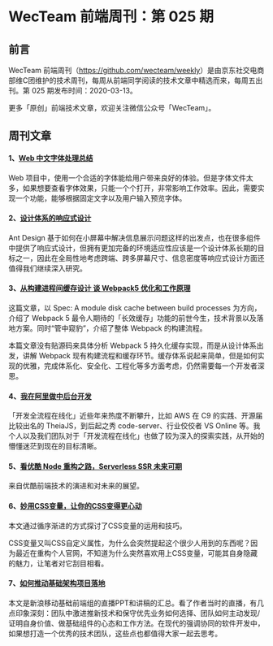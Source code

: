 
# WecTeam 前端周刊：第 025 期

## 前言

WecTeam 前端周刊（<https://github.com/wecteam/weekly>）是由京东社交电商部维C团维护的技术周刊，每周从前端同学阅读的技术文章中精选而来，每周五出刊。第 025 期发布时间：2020-03-13。

更多「原创」前端技术文章，欢迎关注微信公众号「WecTeam」。

## 周刊文章

#### 1、[Web 中文字体处理总结](https://aotu.io/notes/2020/02/28/webfont-processing/)

Web 项目中，使用一个合适的字体能给用户带来良好的体验。但是字体文件太多，如果想要查看字体效果，只能一个个打开，非常影响工作效率。因此，需要实现一个功能，能够根据固定文字以及用户输入预览字体。

#### 2、[设计体系的响应式设计](https://zhuanlan.zhihu.com/p/109781992)

Ant Design 基于如何在小屏幕中解决信息展示问题这样的出发点，也在很多组件中提供了响应式设计，但拥有更加完备的环境适应性应该是一个设计体系长期的目标之一，因此在全局性地考虑跨端、跨多屏幕尺寸、信息密度等响应式设计方面还值得我们继续深入研究。

#### 3、[从构建进程间缓存设计 谈 Webpack5 优化和工作原理](https://zhuanlan.zhihu.com/p/110995118)

这篇文章，以 Spec: A module disk cache between build processes 为方向，介绍了 Webpack 5 最令人期待的「长效缓存」功能的前世今生，技术背景以及落地方案。同时“管中窥豹”，介绍了整体 Webpack 的构建流程。

本篇文章没有贴源码来具体分析 Webpack 5 持久化缓存实现，而是从设计体系出发，讲解 Webpack 现有构建流程和缓存环节。缓存体系说起来简单，但是如何实现的优雅，完成体系化、安全化、工程化等多方面考虑，仍然需要每一个开发者深思。

#### 4、[我在阿里做中后台开发](https://mp.weixin.qq.com/s/KTjtDPky-uSSX1yE3ol3Mw)

「开发全流程在线化」近些年来热度不断攀升，比如 AWS 在 C9 的实践、开源届比较出名的 TheiaJS，到后起之秀 code-server、行业佼佼者 VS Online 等。我个人以及我们团队对于「开发流程在线化」也做了较为深入的探索实践，从开始的懵懂迷茫到现在的目标清晰。

#### 5、[看优酷 Node 重构之路，Serverless SSR 未来可期](https://mp.weixin.qq.com/s/ofLVwcCvbWLCfUD7ldvm5A)

来自优酷前端技术的演进和对未来的展望。

#### 6、[妙用CSS变量，让你的CSS变得更心动](https://segmentfault.com/a/1190000021951375)

本文通过循序渐进的方式探讨了CSS变量的运用和技巧。

CSS变量又叫CSS自定义属性，为什么会突然提起这个很少人用到的东西呢？因为最近在重构个人官网，不知道为什么突然喜欢用上CSS变量，可能其自身隐藏的魅力，让笔者对它刮目相看。

#### 7、[如何推动基础架构项目落地](https://juejin.im/post/5e6447e1f265da575f4e7df1)

本文是新浪移动基础前端组的直播PPT和讲稿的汇总。看了作者当时的直播，有几点印象深刻：团队中激进推新技术和保守优先业务如何选择、团队如何主动发现/证明自身价值、做基础组件的心态和工作方法。在现代的强调协同的软件开发中，如果想打造一个优秀的技术团队，这些点也都值得大家一起去思考。
